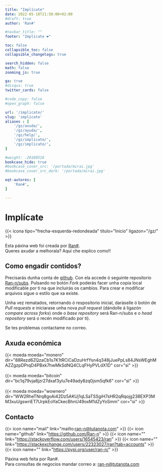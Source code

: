 ```yaml
---
title: "Implícate"
date: 2022-05-18T21:50:00+02:00
#draft: true
author: 'Ran#'

#navbar_title: ""
footer: "Implícate ❤️"

toc: false
collapsible_toc: false
collapsible_changelogs: true

search_hidden: false
math: false
zooming_js: true

ga: true
#disqus: true
twitter_cards: false

#code_copy: false
#open_graph: false

url: '/implicate/'
slug: 'implicate'
aliases : [
    '/gz/axuda/',
    '/gz/ayuda/',
    '/gz/help/',
    '/gz/implicate/',
    '/gz/implícate/',
]

#weight: -20180516
bookcase_hide: true
#bookcase_cover_src: '/portada/mirai.jpg'
#bookcase_cover_src_dark: '/portada/mirai.jpg'

eqt-autores: [
    'Ran#',
]

---
```


# Implícate

{{< icona tipo="frecha-esquerda-redondeada" titulo="Inicio" ligazon="/gz/" >}}

Esta páxina web foi creada por [Ran#](https://github.com/Ran-n).\
Queres axudar a melhorala?
Aquí che explico como!!

## Como engadir contidos?

Precisarás dunha conta de [github](https://github.com/).
Con ela accede ó seguinte repositorio [Ran-n/subs](https://github.com/Ran-n/subs).
Pulsando no botón *Fork* poderás facer unha copia local modificable por ti na que incluirás os cambios.
Para crear e modificar arquivos sigue o estilo que xa existe.

Unha vez rematados, retornando ó respositorio inicial, daráselle ó botón de *Pull requests* e iniciarase unha nova *pull request* (dándolle á ligazón *compare across forks*) onde o *base repository* será Ran-n/subs e o *head repository* será o recén modificado por ti).

Se tes problemas contactame no correo.

## Axuda económica

{{< moeda moeda="monero" dir="88Rezd6ZQzaCb1s7K1tRCiCaDzuHrfYsn4q348jJuePpLs84JNsWEghMAZZgzpDPrqD4PBxk7hwMkSdNQ4CLqFHyPVLdX1D" cor="si" >}}
<br>
<br>
{{< moeda moeda="bitcoin" dir="bc1q79vja8jzr27dxaf3ylu7e49ady8zq0jsm5qfk6" cor="si" >}}
<br>
<br>
{{< moeda moeda="wownero" dir="WW2RheTNrq8goAi42Dz5AKUj1qLSaTSSgiH7sHR2qRqojg238EXP3MM3xuUgswriET7UrpkEoYaCkecBhnU49oxM1dZyYoSmm" cor="si" >}}

## Contacto

{{< icon name="mail" link="mailto:ran-n@tutanota.com" >}}
{{< icon name="github" link="https://github.com/Ran-n" >}}
{{< icon name="" link="https://stackoverflow.com/users/16545423/ran" >}}
{{< icon name="" link="https://stackexchange.com/users/22323027/ran?tab=accounts" >}}
{{< icon name="" link="https://pypi.org/user/ran-n/" >}}

Páxina web feita por Ran#.\
Para consultas de negocios mandar correo a: ran-n@tutanota.com
